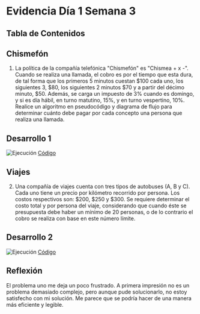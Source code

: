 # Evidencia Día 1 Semana 3
## Tabla de Contenidos
## Chismefón
1. La política de la compañía telefónica "Chismefón" es "Chismea + x -". Cuando se realiza una llamada, el cobro es por el tiempo que esta dura, de tal forma que los primeros 5 minutos cuestan $100 cada uno, los siguientes 3, $80, los siguientes 2 minutos $70 y a partir del décimo minuto, $50. Además, se carga un impuesto de 3% cuando es domingo, y si es día hábil, en turno matutino, 15%, y en turno vespertino, 10%. Realice un algoritmo en pseudocódigo y diagrama de flujo para determinar cuánto debe pagar por cada concepto una persona que realiza una llamada.
## Desarrollo 1
![Ejecución](https://raw.githubusercontent.com/SebaFarias/modulo_programacion_basica_en_java/master/Diagramas%20de%20flujo/Chismefon.PNG)
[Código](https://github.com/SebaFarias/modulo_programacion_basica_en_java/blob/master/Diagramas%20de%20flujo/chismefon.psc)

## Viajes
2. Una compañía de viajes cuenta con tres tipos de autobuses (A, B y C). Cada uno tiene un precio por kilómetro recorrido por persona. Los costos respectivos son: $200, $250 y $300. Se requiere determinar el costo total y por persona del viaje, considerando que cuando éste se presupuesta debe haber un mínimo de 20 personas, o de lo contrario el cobro se realiza con base en este número límite.
## Desarrollo 2
![Ejecución](https://raw.githubusercontent.com/SebaFarias/modulo_programacion_basica_en_java/master/Diagramas%20de%20flujo/Viaje.PNG)
[Código](https://github.com/SebaFarias/modulo_programacion_basica_en_java/blob/master/Diagramas%20de%20flujo/viaje.psc)
## Reflexión
El problema uno me deja un poco frustrado. A primera impresión no es un problema demasiado complejo, pero aunque pude solucionarlo, no estoy satisfecho con mi solución. Me parece que se podría hacer de una manera más eficiente y legible.
 